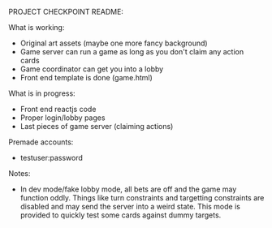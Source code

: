 PROJECT CHECKPOINT README:

What is working:
  - Original art assets (maybe one more fancy background)
  - Game server can run a game as long as you don't claim any action cards
  - Game coordinator can get you into a lobby
  - Front end template is done (game.html)

What is in progress:
  - Front end reactjs code
  - Proper login/lobby pages
  - Last pieces of game server (claiming actions)

Premade accounts:
  - testuser:password

Notes:
  - In dev mode/fake lobby mode, all bets are off and the game may function oddly. Things like turn constraints and targetting constraints are disabled and may send the server into a weird state. This mode is provided to quickly test some cards against dummy targets.